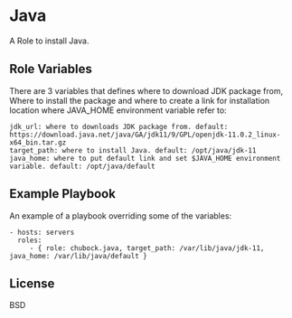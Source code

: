 Java
=========

A Role to install Java.

Role Variables
--------------
There are 3 variables that defines where to download JDK package from, Where to install the package and where to create a link for installation location where JAVA_HOME environment variable refer to:

    jdk_url: where to downloads JDK package from. default: https://download.java.net/java/GA/jdk11/9/GPL/openjdk-11.0.2_linux-x64_bin.tar.gz
    target_path: where to install Java. default: /opt/java/jdk-11
    java_home: where to put default link and set $JAVA_HOME environment variable. default: /opt/java/default

Example Playbook
----------------

An example of a playbook overriding some of the variables:

    - hosts: servers
      roles:
         - { role: chubock.java, target_path: /var/lib/java/jdk-11, java_home: /var/lib/java/default }

License
-------

BSD
